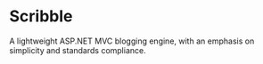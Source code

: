 # Scribble

A lightweight ASP.NET MVC blogging engine, with an emphasis on simplicity and standards compliance.
